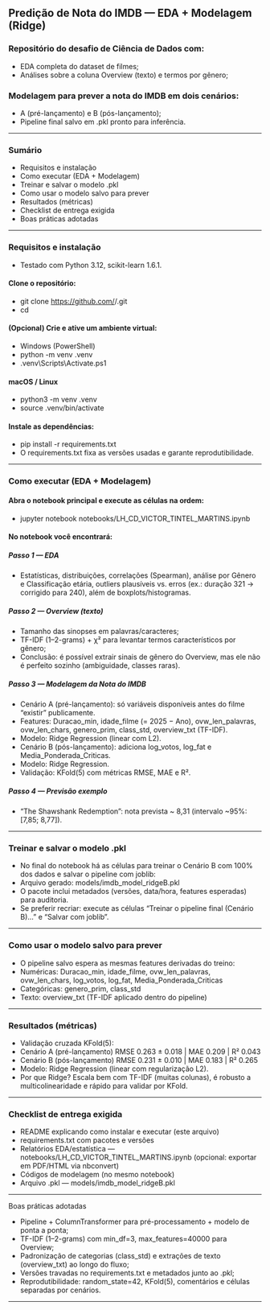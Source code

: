 ## Predição de Nota do IMDB — EDA + Modelagem (Ridge)
### Repositório do desafio de Ciência de Dados com:
- EDA completa do dataset de filmes;
- Análises sobre a coluna Overview (texto) e termos por gênero;
### Modelagem para prever a nota do IMDB em dois cenários:
- A (pré-lançamento) e B (pós-lançamento);
- Pipeline final salvo em .pkl pronto para inferência.
------------------------------------------
### Sumário
- Requisitos e instalação
- Como executar (EDA + Modelagem)
- Treinar e salvar o modelo .pkl
- Como usar o modelo salvo para prever
- Resultados (métricas)
- Checklist de entrega exigida
- Boas práticas adotadas
  
-------------------------------------------

###  Requisitos e instalação
- Testado com Python 3.12, scikit-learn 1.6.1.
#### Clone o repositório:
- git clone https://github.com/<seu-usuario>/<seu-repo>.git
- cd <seu-repo>
#### (Opcional) Crie e ative um ambiente virtual:
- Windows (PowerShell)
- python -m venv .venv
- .venv\Scripts\Activate.ps1
#### macOS / Linux
- python3 -m venv .venv
- source .venv/bin/activate
#### Instale as dependências:
- pip install -r requirements.txt
- O requirements.txt fixa as versões usadas e garante reprodutibilidade.
  
-------------------------------------------------------------

### Como executar (EDA + Modelagem)
#### Abra o notebook principal e execute as células na ordem:
- jupyter notebook notebooks/LH_CD_VICTOR_TINTEL_MARTINS.ipynb

#### No notebook você encontrará:

##### Passo 1 — EDA
- Estatísticas, distribuições, correlações (Spearman), análise por Gênero e Classificação etária, outliers plausíveis vs. erros (ex.: duração 321 → corrigido para 240), além de boxplots/histogramas.
##### Passo 2 — Overview (texto)
- Tamanho das sinopses em palavras/caracteres;
- TF-IDF (1–2-grams) + χ² para levantar termos característicos por gênero;
- Conclusão: é possível extrair sinais de gênero do Overview, mas ele não é perfeito sozinho (ambiguidade, classes raras).
##### Passo 3 — Modelagem da Nota do IMDB
- Cenário A (pré-lançamento): só variáveis disponíveis antes do filme “existir” publicamente.
- Features: Duracao_min, idade_filme (= 2025 − Ano), ovw_len_palavras, ovw_len_chars, genero_prim, class_std, overview_txt (TF-IDF).
- Modelo: Ridge Regression (linear com L2).
- Cenário B (pós-lançamento): adiciona log_votos, log_fat e Media_Ponderada_Criticas.
- Modelo: Ridge Regression.
- Validação: KFold(5) com métricas RMSE, MAE e R².
##### Passo 4 — Previsão exemplo
- “The Shawshank Redemption”: nota prevista ~ 8,31 (intervalo ~95%: [7,85; 8,77]).
------------------------------------------------
### Treinar e salvar o modelo .pkl
- No final do notebook há as células para treinar o Cenário B com 100% dos dados e salvar o pipeline com joblib:
- Arquivo gerado: models/imdb_model_ridgeB.pkl
- O pacote inclui metadados (versões, data/hora, features esperadas) para auditoria.
- Se preferir recriar: execute as células “Treinar o pipeline final (Cenário B)…” e “Salvar com joblib”.
-------------------------------------------------
### Como usar o modelo salvo para prever
- O pipeline salvo espera as mesmas features derivadas do treino:
- Numéricas: Duracao_min, idade_filme, ovw_len_palavras, ovw_len_chars,
log_votos, log_fat, Media_Ponderada_Criticas
- Categóricas: genero_prim, class_std
- Texto: overview_txt (TF-IDF aplicado dentro do pipeline)
------------------------------------------------------
### Resultados (métricas)
- Validação cruzada KFold(5):
- Cenário A (pré-lançamento)
RMSE 0.263 ± 0.018 | MAE 0.209 | R² 0.043
- Cenário B (pós-lançamento)
RMSE 0.231 ± 0.010 | MAE 0.183 | R² 0.265
- Modelo: Ridge Regression (linear com regularização L2).
- Por que Ridge? Escala bem com TF-IDF (muitas colunas), é robusto a multicolinearidade e rápido para validar por KFold.
------------------------------------------------------
### Checklist de entrega exigida
- README explicando como instalar e executar (este arquivo)
- requirements.txt com pacotes e versões
- Relatórios EDA/estatística — notebooks/LH_CD_VICTOR_TINTEL_MARTINS.ipynb
(opcional: exportar em PDF/HTML via nbconvert)
- Códigos de modelagem (no mesmo notebook)
- Arquivo .pkl — models/imdb_model_ridgeB.pkl
----------------------------------------------------------
Boas práticas adotadas
- Pipeline + ColumnTransformer para pré-processamento + modelo de ponta a ponta;
- TF-IDF (1–2-grams) com min_df=3, max_features=40000 para Overview;
- Padronização de categorias (class_std) e extrações de texto (overview_txt) ao longo do fluxo;
- Versões travadas no requirements.txt e metadados junto ao .pkl;
- Reprodutibilidade: random_state=42, KFold(5), comentários e células separadas por cenários.
----------------------------------------------------------
